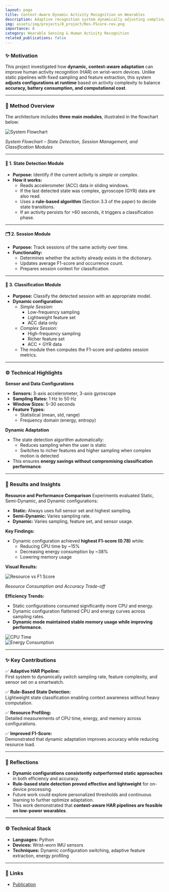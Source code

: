 ```yaml
---
layout: page
title: Context-Aware Dynamic Activity Recognition on Wearables
description: Adaptive recognition system dynamically adjusting sampling rates and sensor configurations based on detected activity state
img: assets/img/projects/8_project/Res-FScore-rev.png
importance: 8
category: Wearable Sensing & Human Activity Recognition
related_publications: false
---
```


### ✨ Motivation

This project investigated how **dynamic, context-aware adaptation** can improve human activity recognition (HAR) on wrist-worn devices. Unlike static pipelines with fixed sampling and feature extraction, this system **adjusts configurations at runtime** based on activity complexity to balance **accuracy, battery consumption, and computational cost**.

---

### 📘 Method Overview

The architecture includes **three main modules**, illustrated in the flowchart below:

<div class="row mt-3">
  <div class="col-sm-12 text-center">
    <img src="/assets/img/projects/8_project/Fig1_RevisionNov2020.png" alt="System Flowchart" class="img-fluid rounded z-depth-1">
    <p class="mt-2"><em>System Flowchart – State Detection, Session Management, and Classification Modules</em></p>
  </div>
</div>

---

#### 🚦 1. State Detection Module
- **Purpose:** Identify if the current activity is *simple* or *complex*.
- **How it works:**
  - Reads accelerometer (ACC) data in sliding windows.
  - If the last detected state was complex, gyroscope (GYR) data are also read.
  - Uses a **rule-based algorithm** (Section 3.3 of the paper) to decide state transitions.
  - If an activity persists for >60 seconds, it triggers a classification phase.

---

#### 🗂️ 2. Session Module
- **Purpose:** Track sessions of the same activity over time.
- **Functionality:**
  - Determines whether the activity already exists in the dictionary.
  - Updates average F1-score and occurrence count.
  - Prepares session context for classification.

---

#### 🧩 3. Classification Module
- **Purpose:** Classify the detected session with an appropriate model.
- **Dynamic configuration:**
  - *Simple Session:*
    - Low-frequency sampling
    - Lightweight feature set
    - ACC data only
  - *Complex Session:*
    - High-frequency sampling
    - Richer feature set
    - ACC + GYR data
  - The module then computes the F1-score and updates session metrics.

---

### ⚙️ Technical Highlights

**Sensor and Data Configurations**
- **Sensors:** 3-axis accelerometer, 3-axis gyroscope
- **Sampling Rates:** 1 Hz to 50 Hz
- **Window Sizes:** 5–30 seconds
- **Feature Types:**
  - Statistical (mean, std, range)
  - Frequency domain (energy, entropy)

**Dynamic Adaptation**
- The state detection algorithm automatically:
  - Reduces sampling when the user is static
  - Switches to richer features and higher sampling when complex motion is detected
- This ensures **energy savings without compromising classification performance**.

---

### 🧪 Results and Insights

**Resource and Performance Comparison**
Experiments evaluated Static, Semi-Dynamic, and Dynamic configurations:

- **Static:** Always uses full sensor set and highest sampling.
- **Semi-Dynamic:** Varies sampling rate.
- **Dynamic:** Varies sampling, feature set, and sensor usage.

**Key Findings:**
- Dynamic configuration achieved **highest F1-score (0.78)** while:
  - Reducing CPU time by ~15%
  - Decreasing energy consumption by ~38%
  - Lowering memory usage

**Visual Results:**

<div class="row mt-3">
  <div class="col-sm-6">
    <img src="/assets/img/projects/8_project/Res-FScore-rev2_new.png" alt="Resource vs F1 Score" class="img-fluid rounded z-depth-1">
    <p class="mt-2 text-center"><em>Resource Consumption and Accuracy Trade-off</em></p>
  </div>
</div>

**Efficiency Trends:**

- Static configurations consumed significantly more CPU and energy.
- Dynamic configuration flattened CPU and energy curves across sampling rates.
- **Dynamic mode maintained stable memory usage while improving performance.**

<div class="row mt-3">
  <div class="col-sm-6">
    <img src="/assets/img/projects/8_project/CPU-Fsel-rev.png" alt="CPU Time" class="img-fluid rounded z-depth-1">
  </div>
  <div class="col-sm-6">
    <img src="/assets/img/projects/8_project/Energy-Fsel-rev.png" alt="Energy Consumption" class="img-fluid rounded z-depth-1">
  </div>
</div>

---

### ✨ Key Contributions

✅ **Adaptive HAR Pipeline:**  
First system to dynamically switch sampling rate, feature complexity, and sensor set on a smartwatch.

✅ **Rule-Based State Detection:**  
Lightweight state classification enabling context awareness without heavy computation.

✅ **Resource Profiling:**  
Detailed measurements of CPU time, energy, and memory across configurations.

✅ **Improved F1-Score:**  
Demonstrated that dynamic adaptation improves accuracy while reducing resource load.

---

### 📝 Reflections

- **Dynamic configurations consistently outperformed static approaches** in both efficiency and accuracy.
- **Rule-based state detection proved effective and lightweight** for on-device processing.
- Future work could explore personalized thresholds and continuous learning to further optimize adaptation.
- This work demonstrated that **context-aware HAR pipelines are feasible on low-power wearables**.

---

### ⚙️ Technical Stack

- **Languages:** Python
- **Devices:** Wrist-worn IMU sensors
- **Techniques:** Dynamic configuration switching, adaptive feature extraction, energy profiling

---

### 🔗 Links

- [Publication](https://doi.org/10.1016/j.compeleceng.2020.106949)

